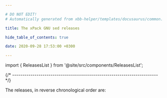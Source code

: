 ```yaml
---

# DO NOT EDIT!
# Automatically generated from xbb-helper/templates/docusaurus/common.

title: The xPack GNU sed releases

hide_table_of_contents: true

date: 2020-09-28 17:53:00 +0300

---
```


import { ReleasesList } from '@site/src/components/ReleasesList';

{/* ------------------------------------------------------------------------ */}

The releases, in reverse chronological order are:

<ReleasesList />
